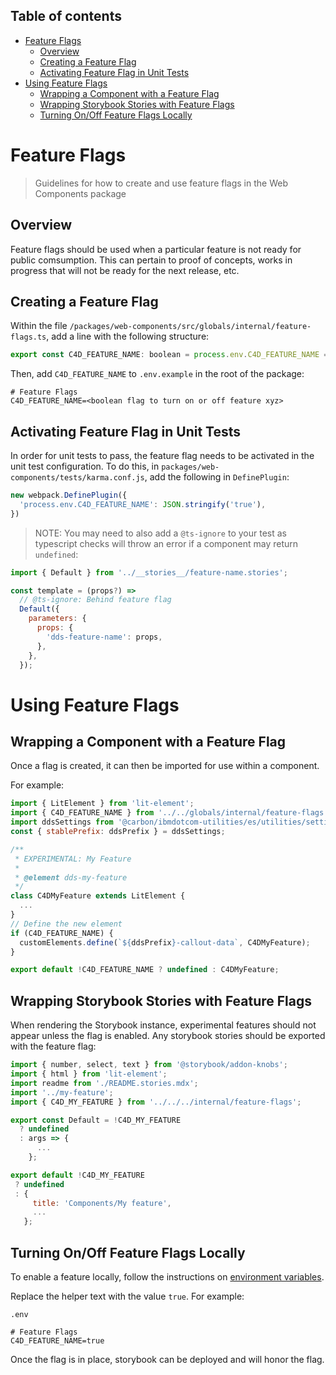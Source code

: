 <!-- START doctoc generated TOC please keep comment here to allow auto update -->
<!-- DON'T EDIT THIS SECTION, INSTEAD RE-RUN doctoc TO UPDATE -->
## Table of contents

- [Feature Flags](#feature-flags)
  - [Overview](#overview)
  - [Creating a Feature Flag](#creating-a-feature-flag)
  - [Activating Feature Flag in Unit Tests](#activating-feature-flag-in-unit-tests)
- [Using Feature Flags](#using-feature-flags)
  - [Wrapping a Component with a Feature Flag](#wrapping-a-component-with-a-feature-flag)
  - [Wrapping Storybook Stories with Feature Flags](#wrapping-storybook-stories-with-feature-flags)
  - [Turning On/Off Feature Flags Locally](#turning-onoff-feature-flags-locally)

<!-- END doctoc generated TOC please keep comment here to allow auto update -->

# Feature Flags

> Guidelines for how to create and use feature flags in the Web Components package

## Overview

Feature flags should be used when a particular feature is not ready for public
comsumption. This can pertain to proof of concepts, works in progress that will
not be ready for the next release, etc.

## Creating a Feature Flag

Within the file `/packages/web-components/src/globals/internal/feature-flags.ts`,
add a line with the following structure:

```javascript
export const C4D_FEATURE_NAME: boolean = process.env.C4D_FEATURE_NAME === 'true' || C4D_FLAGS_ALL || false;
```

Then, add `C4D_FEATURE_NAME` to `.env.example` in the root of the package:

```text
# Feature Flags
C4D_FEATURE_NAME=<boolean flag to turn on or off feature xyz>
```

## Activating Feature Flag in Unit Tests

In order for unit tests to pass, the feature flag needs to be activated in
the unit test configuration. To do this, in
`packages/web-components/tests/karma.conf.js`, add the following in
`DefinePlugin`:

```javascript
new webpack.DefinePlugin({
  'process.env.C4D_FEATURE_NAME': JSON.stringify('true'),
})
```

> NOTE: You may need to also add a `@ts-ignore` to your test as typescript
> checks will throw an error if a component may return `undefined`:

```javascript
import { Default } from '../__stories__/feature-name.stories';

const template = (props?) =>
  // @ts-ignore: Behind feature flag
  Default({
    parameters: {
      props: {
        'dds-feature-name': props,
      },
    },
  });
```

# Using Feature Flags

## Wrapping a Component with a Feature Flag
Once a flag is created, it can then be imported for use within a component.

For example:

```javascript
import { LitElement } from 'lit-element';
import { C4D_FEATURE_NAME } from '../../globals/internal/feature-flags';
import ddsSettings from '@carbon/ibmdotcom-utilities/es/utilities/settings/settings.js';
const { stablePrefix: ddsPrefix } = ddsSettings;

/**
 * EXPERIMENTAL: My Feature
 *
 * @element dds-my-feature
 */
class C4DMyFeature extends LitElement {
  ...
}
// Define the new element
if (C4D_FEATURE_NAME) {
  customElements.define(`${ddsPrefix}-callout-data`, C4DMyFeature);
}

export default !C4D_FEATURE_NAME ? undefined : C4DMyFeature;
```

## Wrapping Storybook Stories with Feature Flags

When rendering the Storybook instance, experimental features should not appear
unless the flag is enabled. Any storybook stories should be exported with the
feature flag:

```javascript
import { number, select, text } from '@storybook/addon-knobs';
import { html } from 'lit-element';
import readme from './README.stories.mdx';
import '../my-feature';
import { C4D_MY_FEATURE } from '../../../internal/feature-flags';

export const Default = !C4D_MY_FEATURE
  ? undefined
  : args => {
      ...
    };

export default !C4D_MY_FEATURE
 ? undefined
 : {
     title: 'Components/My feature',
     ...
   };
```

## Turning On/Off Feature Flags Locally

To enable a feature locally, follow the instructions on [environment variables](https://github.com/carbon-design-system/carbon-for-ibm-dotcom/blob/main/packages/react/docs/environment-variables.md).

Replace the helper text with the value `true`. For example:

`.env`

```text
# Feature Flags
C4D_FEATURE_NAME=true
```

Once the flag is in place, storybook can be deployed and will honor the flag.
